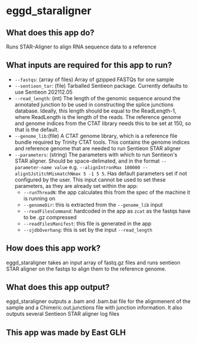# eggd_staraligner

## What does this app do?
Runs STAR-Aligner to align RNA sequence data to a reference 

## What inputs are required for this app to run?
* `--fastqs`: (array of files) Array of gzipped FASTQs for one sample
* `--sentieon_tar`: (file) Tarballed Sentieon package. Currently defaults to use Sentieon 202112.05
* `--read_length`: (int) The length of the genomic sequence around the annotated junction to be used in constructing the splice junctions database. Ideally, this length should be equal to the ReadLength-1, where ReadLength is the length of the reads. The reference genome and genome indices from the CTAT library needs this to be set at 150, so that is the default.
* `--genome_lib`:(file) A CTAT genome library, which is a reference file bundle required by Trinity CTAT tools. This contains the genome indices and reference genome that are needed to run Sentieon STAR aligner
* `--parameters`: (string) The parameters with which to run Sentieon's STAR aligner. Should be space-delimated, and in the format `--parameter-name value` e.g. `--alignIntronMax 100000 --alignSJstitchMismatchNmax 5 -1 5 5`. Has default parameters set if not configured by the user. This input cannot be used to set these parameters, as they are already set within the app:
    * `--runThreadN`: the app calculates this from the spec of the machine it is running on
    * `--genomeDir`: this is extracted from the `--genome_lib` input
    * `--readFilesCommand`: hardcoded in the app as `zcat` as the fastqs have to be .gz compressed
    * `--readFilesManifest`: this file is generated in the app
    * `--sjdbOverhang`: this is set by the input `--read_length`

## How does this app work?
eggd_staraligner takes an input array of fastq.gz files and runs sentieon STAR aligner on the fastqs to align them to the reference genome. 

## What does this app output?
eggd_staraligner outputs a .bam and .bam.bai file for the alignmenent of the sample and a Chimeric.out.junctions file with junction information. It also outputs several Sentieon STAR aligner log files

## This app was made by East GLH